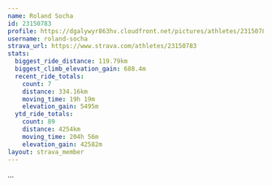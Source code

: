 ```yaml
---
name: Roland Socha
id: 23150783
profile: https://dgalywyr863hv.cloudfront.net/pictures/athletes/23150783/14745672/4/large.jpg
username: roland-socha
strava_url: https://www.strava.com/athletes/23150783
stats:
  biggest_ride_distance: 119.79km
  biggest_climb_elevation_gain: 688.4m
  recent_ride_totals:
    count: 7
    distance: 334.16km
    moving_time: 19h 19m
    elevation_gain: 5495m
  ytd_ride_totals:
    count: 89
    distance: 4254km
    moving_time: 204h 56m
    elevation_gain: 42582m
layout: strava_member
--- 
```

...
